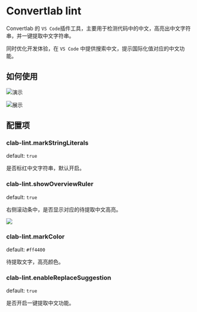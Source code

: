 # Convertlab lint

Convertlab 的 `VS Code`插件工具，主要用于检测代码中的中文，高亮出中文字符串，并一键提取中文字符串。

同时优化开发体验，在 `VS Code` 中提供搜索中文，提示国际化值对应的中文功能。

## 如何使用

![演示](https://img.alicdn.com/tfs/TB1EYENfTnI8KJjy0FfXXcdoVXa-1006-368.gif)

![展示](https://img.alicdn.com/tfs/TB1pzAIC4YaK1RjSZFnXXa80pXa-884-308.png)

## 配置项

### clab-lint.markStringLiterals

default: `true`

是否标红中文字符串，默认开启。

### clab-lint.showOverviewRuler

default: `true`

右侧滚动条中，是否显示对应的待提取中文高亮。

![](https://img.alicdn.com/tfs/TB1CHZRrxGYBuNjy0FnXXX5lpXa-1088-568.png)

### clab-lint.markColor

default: `#ff4400`

待提取文字，高亮颜色。

### clab-lint.enableReplaceSuggestion

default: `true`

是否开启一键提取中文功能。
